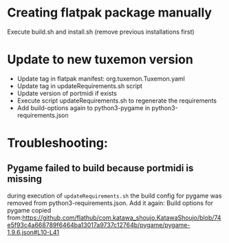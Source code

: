 # Creating flatpak package manually

Execute build.sh and install.sh (remove previous installations first)

# Update to new tuxemon version
- Update tag in flatpak manifest: org.tuxemon.Tuxemon.yaml
- Update tag in updateRequirements.sh script
- Update version of portmidi if exists
- Execute script updateRequirements.sh to regenerate the requirements
- Add build-options again to python3-pygame in python3-requirements.json

# Troubleshooting:
## Pygame failed to build because portmidi is missing
during execution of `updateRequirements.sh` the build config for pygame was removed from python3-requirements.json. Add it again:
Build options for pygame copied from:https://github.com/flathub/com.katawa_shoujo.KatawaShoujo/blob/74e5f93c4a668789f6464ba13017a9737c12764b/pygame/pygame-1.9.6.json#L10-L41
